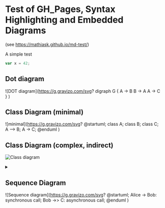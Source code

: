 # Test of GH_Pages, Syntax Highlighting and Embedded Diagrams
(see https://mathiask.github.io/md-test/)

A simple test
```js
var x = 42;
```
## Dot diagram
![DOT diagram](https://g.gravizo.com/svg?
digraph G {
    A -> B
    B -> A 
    A -> C 
}
)

## Class Diagram (minimal)
![minimal](https://g.gravizo.com/svg?
@startuml;
class A;
class B;
class C;
A --> B;
A -> C;
@enduml
)

## Class Diagram (complex, indirect)
![Class diagram](https://g.gravizo.com/source/svg/MAGIC_MARK1?https%3A%2F%2Fraw.githubusercontent.com%2Fmathiask%2Fmd-test%2Fmaster%2FREADME.md)
<details> 
<summary></summary>
MAGIC_MARK1
@startuml;
class Player {;
  x;
};

Player --> GraphicsBoard;

interface Board {;
  p;
  +m%28%29;
};
GraphicsBoard -> Board;

note right: an interface;

hide D members;
hide D circle;
GraphicsBoard --> D;
@enduml;
MAGIC_MARK1
</details>

## Sequence Diagram
![Sequence diagram](https://g.gravizo.com/svg?
@startuml;
  Alice -> Bob: synchronous call;
  Bob ->> C: asynchronous call;
@enduml
)
